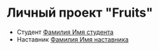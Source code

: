 # Личный проект "Fruits"

- Студент [Фамилия Имя студента](http://t.me/аккаунтСтудента)
- Наставник [Фамилия Имя наставника](http://t.me/аккаунтНаставника)